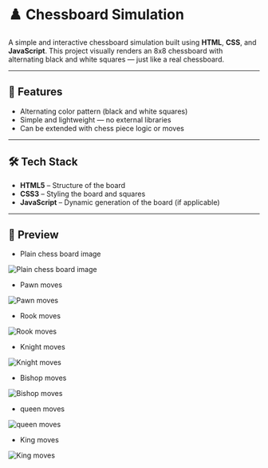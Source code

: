 # ♟️ Chessboard Simulation

A simple and interactive chessboard simulation built using **HTML**, **CSS**, and **JavaScript**. This project visually renders an 8x8 chessboard with alternating black and white squares — just like a real chessboard.

---

## 🚀 Features

- Alternating color pattern (black and white squares)
- Simple and lightweight — no external libraries
- Can be extended with chess piece logic or moves

---

## 🛠️ Tech Stack

- **HTML5** – Structure of the board  
- **CSS3** – Styling the board and squares  
- **JavaScript** – Dynamic generation of the board (if applicable)

---

## 📸 Preview
* Plain chess board image
  
![Plain chess board image](image.png)

* Pawn moves

![Pawn moves](image-2.png)

* Rook moves

![Rook moves](image-3.png)

* Knight moves

![Knight moves](image-4.png)

* Bishop moves 

![Bishop moves](image-5.png)

* queen moves

![queen moves](image-6.png)

* King moves

![King moves](image-7.png)